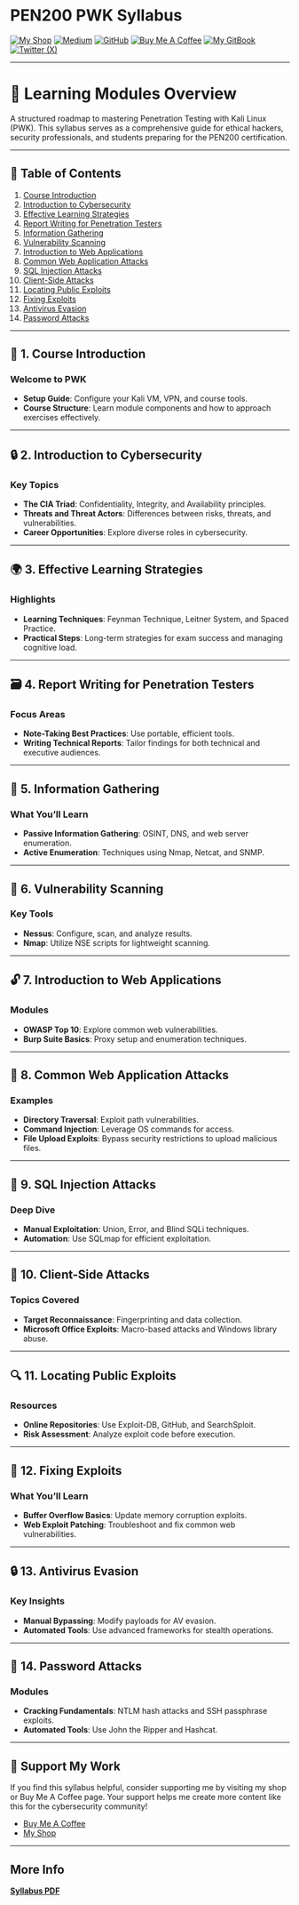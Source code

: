 # PEN200 PWK Syllabus

[![My Shop](https://img.shields.io/badge/My%20Shop-verylazytech-%23FFDD00?style=flat&logo=buy-me-a-coffee&logoColor=yellow)](https://buymeacoffee.com/verylazytech/extras)
[![Medium](https://img.shields.io/badge/Medium-%40verylazytech-%231572B6?style=flat&logo=medium&logoColor=white)](https://medium.com/@verylazytech)
[![GitHub](https://img.shields.io/badge/Github-verylazytech-%23181717?style=flat&logo=github&logoColor=white)](https://github.com/verylazytech)
[![Buy Me A Coffee](https://img.shields.io/badge/Buy%20Me%20A%20Coffee-verylazytech-%23FFDD00?style=flat&logo=buy-me-a-coffee&logoColor=yellow)](https://buymeacoffee.com/verylazytech)
[![My GitBook](https://img.shields.io/badge/My%20GitBook-VeryLazyTech-%23FFDD00?style=flat&logo=gitbook&logoColor=white)](https://www.verylazytech.com)
[![Twitter (X)](https://img.shields.io/twitter/url?url=https%3A%2F%2Fx.com%2Fverylazytech)](https://x.com/verylazytech)

---

# 🔧 **Learning Modules Overview**
A structured roadmap to mastering Penetration Testing with Kali Linux (PWK). This syllabus serves as a comprehensive guide for ethical hackers, security professionals, and students preparing for the PEN200 certification.

---

## 🎨 **Table of Contents**
1. [Course Introduction](#course-introduction)
2. [Introduction to Cybersecurity](#introduction-to-cybersecurity)
3. [Effective Learning Strategies](#effective-learning-strategies)
4. [Report Writing for Penetration Testers](#report-writing-for-penetration-testers)
5. [Information Gathering](#information-gathering)
6. [Vulnerability Scanning](#vulnerability-scanning)
7. [Introduction to Web Applications](#introduction-to-web-applications)
8. [Common Web Application Attacks](#common-web-application-attacks)
9. [SQL Injection Attacks](#sql-injection-attacks)
10. [Client-Side Attacks](#client-side-attacks)
11. [Locating Public Exploits](#locating-public-exploits)
12. [Fixing Exploits](#fixing-exploits)
13. [Antivirus Evasion](#antivirus-evasion)
14. [Password Attacks](#password-attacks)

---

## 🔄 **1. Course Introduction**
### **Welcome to PWK**
- **Setup Guide**: Configure your Kali VM, VPN, and course tools.
- **Course Structure**: Learn module components and how to approach exercises effectively.

---

## 🔒 **2. Introduction to Cybersecurity**
### **Key Topics**
- **The CIA Triad**: Confidentiality, Integrity, and Availability principles.
- **Threats and Threat Actors**: Differences between risks, threats, and vulnerabilities.
- **Career Opportunities**: Explore diverse roles in cybersecurity.

---

## 🌍 **3. Effective Learning Strategies**
### **Highlights**
- **Learning Techniques**: Feynman Technique, Leitner System, and Spaced Practice.
- **Practical Steps**: Long-term strategies for exam success and managing cognitive load.

---

## 🗃️ **4. Report Writing for Penetration Testers**
### **Focus Areas**
- **Note-Taking Best Practices**: Use portable, efficient tools.
- **Writing Technical Reports**: Tailor findings for both technical and executive audiences.

---

## 🔎 **5. Information Gathering**
### **What You’ll Learn**
- **Passive Information Gathering**: OSINT, DNS, and web server enumeration.
- **Active Enumeration**: Techniques using Nmap, Netcat, and SNMP.

---

## 🔧 **6. Vulnerability Scanning**
### **Key Tools**
- **Nessus**: Configure, scan, and analyze results.
- **Nmap**: Utilize NSE scripts for lightweight scanning.

---

## 🔓 **7. Introduction to Web Applications**
### **Modules**
- **OWASP Top 10**: Explore common web vulnerabilities.
- **Burp Suite Basics**: Proxy setup and enumeration techniques.

---

## 🔄 **8. Common Web Application Attacks**
### **Examples**
- **Directory Traversal**: Exploit path vulnerabilities.
- **Command Injection**: Leverage OS commands for access.
- **File Upload Exploits**: Bypass security restrictions to upload malicious files.

---

## 🔖 **9. SQL Injection Attacks**
### **Deep Dive**
- **Manual Exploitation**: Union, Error, and Blind SQLi techniques.
- **Automation**: Use SQLmap for efficient exploitation.

---

## 🔨 **10. Client-Side Attacks**
### **Topics Covered**
- **Target Reconnaissance**: Fingerprinting and data collection.
- **Microsoft Office Exploits**: Macro-based attacks and Windows library abuse.

---

## 🔍 **11. Locating Public Exploits**
### **Resources**
- **Online Repositories**: Use Exploit-DB, GitHub, and SearchSploit.
- **Risk Assessment**: Analyze exploit code before execution.

---

## 🔐 **12. Fixing Exploits**
### **What You’ll Learn**
- **Buffer Overflow Basics**: Update memory corruption exploits.
- **Web Exploit Patching**: Troubleshoot and fix common web vulnerabilities.

---

## 🔒 **13. Antivirus Evasion**
### **Key Insights**
- **Manual Bypassing**: Modify payloads for AV evasion.
- **Automated Tools**: Use advanced frameworks for stealth operations.

---

## 🔑 **14. Password Attacks**
### **Modules**
- **Cracking Fundamentals**: NTLM hash attacks and SSH passphrase exploits.
- **Automated Tools**: Use John the Ripper and Hashcat.

---

## 🚀 **Support My Work**
If you find this syllabus helpful, consider supporting me by visiting my shop or Buy Me A Coffee page. Your support helps me create more content like this for the cybersecurity community!

- [Buy Me A Coffee](https://buymeacoffee.com/verylazytech/e/258177)
- [My Shop](https://buymeacoffee.com/verylazytech/extras)

---

## **More Info**

**[Syllabus PDF](https://www.offsec.com/documentation/penetration-testing-with-kali.pdf)**

